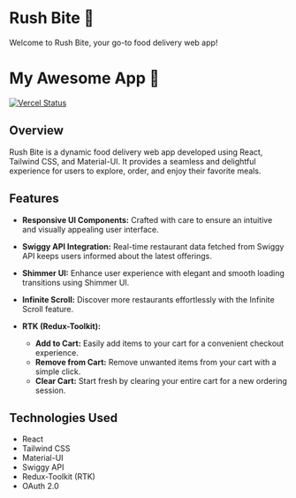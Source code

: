 # Rush Bite 🚀
Welcome to Rush Bite, your go-to food delivery web app!
# My Awesome App 🚀
[![Vercel Status](https://vercel.com/api/projects/prj_uKcXAp66jUlb3b9jzPmWYTXNQmTh/deployments/badge)](https://vercel.com/prj_uKcXAp66jUlb3b9jzPmWYTXNQmTh)


## Overview

Rush Bite is a dynamic food delivery web app developed using React, Tailwind CSS, and Material-UI. It provides a seamless and delightful experience for users to explore, order, and enjoy their favorite meals.

## Features

- **Responsive UI Components:** Crafted with care to ensure an intuitive and visually appealing user interface.

- **Swiggy API Integration:** Real-time restaurant data fetched from Swiggy API keeps users informed about the latest offerings.

- **Shimmer UI:** Enhance user experience with elegant and smooth loading transitions using Shimmer UI.

- **Infinite Scroll:** Discover more restaurants effortlessly with the Infinite Scroll feature.

- **RTK (Redux-Toolkit):**
  - **Add to Cart:** Easily add items to your cart for a convenient checkout experience.
  - **Remove from Cart:** Remove unwanted items from your cart with a simple click.
  - **Clear Cart:** Start fresh by clearing your entire cart for a new ordering session.

## Technologies Used

- React
- Tailwind CSS
- Material-UI
- Swiggy API
- Redux-Toolkit (RTK)
- OAuth 2.0



